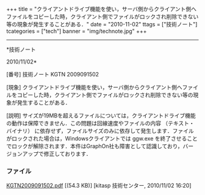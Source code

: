﻿+++
title = "クライアントドライブ機能を使い，サーバ側からクライアント側へファイルをコピーした時，クライアント側でファイルがロックされ削除できない等の現象が発生することがある．"
date = "2010-11-02"
ttags = ["技術ノート"]
tcategories = ["tech"]
banner = "img/technote.jpg"
+++

-----------------------------------------------------------------------------------------------------------------------------

*技術ノート

2010/11/02*


[番号]
技術ノート KGTN 2009091502

[現象]
クライアントドライブ機能を使い，サーバ側からクライアント側へファイルをコピーした時，クライアント側でファイルがロックされ削除できない等の現象が発生することがある．

[説明]
サイズが19MBを超えるファイルについては，クライアントドライブ機能の動作は保障できません．この問題は回線速度やファイルの内容
（テキスト・バイナリ）
に依存せず，ファイルサイズのみに依存して発生します．ファイルがロックされた場合は，Windowsクライアントでは
ggw.exe
を終了させることでロックが解除されます．本件はGraphOn社も障害として認識しており，バージョンアップで修正しております．


### ファイル

 
 


[KGTN2009091502.pdf](http://techreport.kitasp.net/attachments/download/29/KGTN2009091502.pdf)
 [(54.3 KB)] [kitasp 技術センター, 2010/11/02
16:20]


 


 

